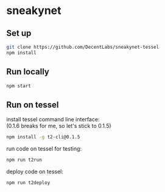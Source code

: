 # sneakynet


## Set up

```sh
git clone https://github.com/DecentLabs/sneakynet-tessel
npm install
```

## Run locally

```sh
npm start
```

## Run on tessel

install tessel command line interface:   
(0.1.6 breaks for me, so let's stick to 0.1.5)
```sh
npm install -g t2-cli@0.1.5
```
run code on tessel for testing:
```sh
npm run t2run
```
deploy code on tessel:
```sh
npm run t2deploy
```
